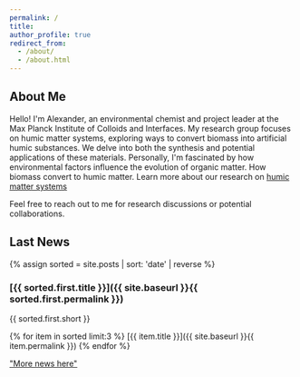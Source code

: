 ```yaml
---
permalink: /
title: 
author_profile: true
redirect_from: 
  - /about/
  - /about.html
---
```


## About Me

Hello! I'm Alexander, an environmental chemist and project leader at the Max Planck Institute of Colloids and Interfaces.  My research group focuses on humic matter systems, exploring ways to convert biomass into artificial humic substances. We delve into both the synthesis and potential applications of these materials.  Personally, I'm fascinated by how environmental factors influence the evolution of organic matter. How biomass convert to humic matter. Learn more about our research on [humic matter systems](https://alexandervolikov.github.io/research/)

Feel free to reach out to me for research discussions or potential collaborations.

## Last News
{% assign sorted = site.posts | sort: 'date' | reverse %}
### [{{ sorted.first.title }}]({{ site.baseurl }}{{ sorted.first.permalink }})
{{ sorted.first.short }}

{% for item in sorted limit:3 %}
  [{{ item.title }}]({{ site.baseurl }}{{ item.permalink }})
{% endfor %}

["More news here"](https://alexandervolikov.github.io/news/)